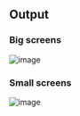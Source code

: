 ## Output

### Big screens

![image](https://github.com/user-attachments/assets/ea006713-9c64-4fed-a072-6c5e59fcac54)


### Small screens

![image](https://github.com/user-attachments/assets/b9ba7d3b-fa7d-400d-b565-0162fc5dea0a)
